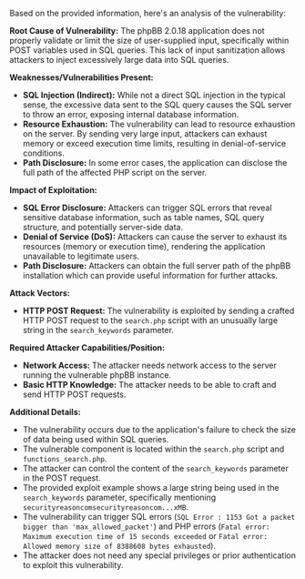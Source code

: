 Based on the provided information, here's an analysis of the vulnerability:

**Root Cause of Vulnerability:**
The phpBB 2.0.18 application does not properly validate or limit the size of user-supplied input, specifically within POST variables used in SQL queries. This lack of input sanitization allows attackers to inject excessively large data into SQL queries.

**Weaknesses/Vulnerabilities Present:**
- **SQL Injection (Indirect):** While not a direct SQL injection in the typical sense, the excessive data sent to the SQL query causes the SQL server to throw an error, exposing internal database information.
- **Resource Exhaustion:** The vulnerability can lead to resource exhaustion on the server. By sending very large input, attackers can exhaust memory or exceed execution time limits, resulting in denial-of-service conditions.
- **Path Disclosure:** In some error cases, the application can disclose the full path of the affected PHP script on the server.

**Impact of Exploitation:**
- **SQL Error Disclosure:** Attackers can trigger SQL errors that reveal sensitive database information, such as table names, SQL query structure, and potentially server-side data.
- **Denial of Service (DoS):** Attackers can cause the server to exhaust its resources (memory or execution time), rendering the application unavailable to legitimate users.
- **Path Disclosure:**  Attackers can obtain the full server path of the phpBB installation which can provide useful information for further attacks.

**Attack Vectors:**
- **HTTP POST Request:** The vulnerability is exploited by sending a crafted HTTP POST request to the `search.php` script with an unusually large string in the `search_keywords` parameter.

**Required Attacker Capabilities/Position:**
- **Network Access:** The attacker needs network access to the server running the vulnerable phpBB instance.
- **Basic HTTP Knowledge:** The attacker needs to be able to craft and send HTTP POST requests.

**Additional Details:**
- The vulnerability occurs due to the application's failure to check the size of data being used within SQL queries.
- The vulnerable component is located within the `search.php` script and `functions_search.php`.
- The attacker can control the content of the `search_keywords` parameter in the POST request.
- The provided exploit example shows a large string being used in the `search_keywords` parameter, specifically mentioning `securityreasoncomsecurityreasoncom...xMB`.
- The vulnerability can trigger SQL errors (`SQL Error : 1153 Got a packet bigger than 'max_allowed_packet'`) and PHP errors (`Fatal error: Maximum execution time of 15 seconds exceeded` or `Fatal error: Allowed memory size of 8388608 bytes exhausted`).
- The attacker does not need any special privileges or prior authentication to exploit this vulnerability.